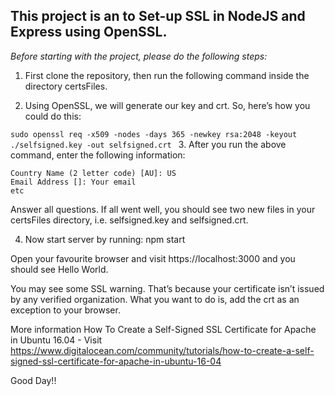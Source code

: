 ## This project is an to Set-up SSL in NodeJS and Express using OpenSSL.

*Before starting with the project, please do the following steps:*

1. First clone the repository, then run the following command inside the directory certsFiles.

2. Using OpenSSL, we will generate our key and crt. So, here’s how you could do this:

`sudo openssl req -x509 -nodes -days 365 -newkey rsa:2048 -keyout ./selfsigned.key -out selfsigned.crt
`
3. After you run the above command, enter the following information:

```
Country Name (2 letter code) [AU]: US
Email Address []: Your email
etc

```
Answer all questions. If all went well, you should see two new files in your certsFiles directory, i.e. selfsigned.key and selfsigned.crt.

4. Now start server by running:
npm start

Open your favourite browser and visit https://localhost:3000 and you should see Hello World.

You may see some SSL warning. That’s because your certificate isn’t issued by any verified organization. What you want to do is, add the crt as an exception to your browser.

More information How To Create a Self-Signed SSL Certificate for Apache in Ubuntu 16.04 - Visit https://www.digitalocean.com/community/tutorials/how-to-create-a-self-signed-ssl-certificate-for-apache-in-ubuntu-16-04

Good Day!!
